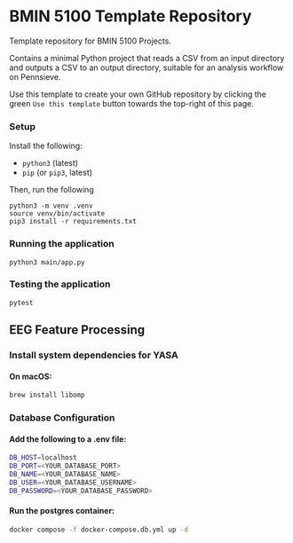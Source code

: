 # BMIN 5100 Template Repository
Template repository for BMIN 5100 Projects.

Contains a minimal Python project that reads a CSV from an input directory and
outputs a CSV to an output directory, suitable for an analysis workflow on Pennsieve.

Use this template to create your own GitHub repository by clicking the green
`Use this template` button towards the top-right of this page.

### Setup
Install the following:
- `python3` (latest)
- `pip` (or `pip3`, latest)

Then, run the following
```
python3 -m venv .venv
source venv/bin/activate
pip3 install -r requirements.txt
```

### Running the application
```
python3 main/app.py
```

### Testing the application
```
pytest
```

## EEG Feature Processing
### Install system dependencies for YASA
#### On macOS:
```bash
brew install libomp
```

### Database Configuration
#### Add the following to a .env file:
```bash
DB_HOST=localhost
DB_PORT=<YOUR_DATABASE_PORT>
DB_NAME=<YOUR_DATABASE_NAME>
DB_USER=<YOUR_DATABASE_USERNAME>
DB_PASSWORD=<YOUR_DATABASE_PASSWORD>
```

#### Run the postgres container:
```bash
docker compose -f docker-compose.db.yml up -d
```